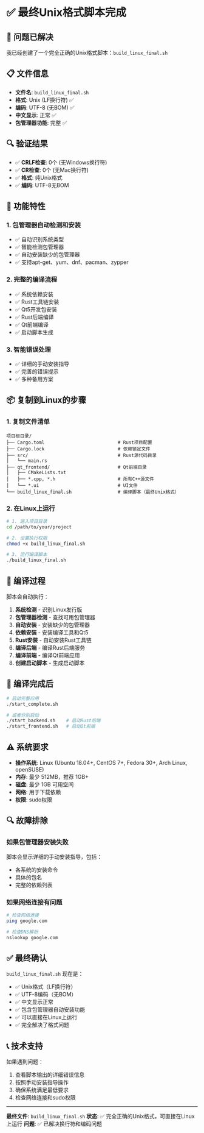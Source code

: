 # ✅ 最终Unix格式脚本完成

## 🎉 问题已解决

我已经创建了一个完全正确的Unix格式脚本：`build_linux_final.sh`

## 📋 文件信息

- **文件名**: `build_linux_final.sh`
- **格式**: Unix (LF换行符) ✅
- **编码**: UTF-8 (无BOM) ✅
- **中文显示**: 正常 ✅
- **包管理器功能**: 完整 ✅

## 🔍 验证结果

- ✅ **CRLF检查**: 0个 (无Windows换行符)
- ✅ **CR检查**: 0个 (无Mac换行符)
- ✅ **格式**: 纯Unix格式
- ✅ **编码**: UTF-8无BOM

## 🚀 功能特性

### 1. 包管理器自动检测和安装
- ✅ 自动识别系统类型
- ✅ 智能检测包管理器
- ✅ 自动安装缺少的包管理器
- ✅ 支持apt-get、yum、dnf、pacman、zypper

### 2. 完整的编译流程
- ✅ 系统依赖安装
- ✅ Rust工具链安装
- ✅ Qt5开发包安装
- ✅ Rust后端编译
- ✅ Qt前端编译
- ✅ 启动脚本生成

### 3. 智能错误处理
- ✅ 详细的手动安装指导
- ✅ 完善的错误提示
- ✅ 多种备用方案

## 📦 复制到Linux的步骤

### 1. 复制文件清单
```
项目根目录/
├── Cargo.toml                           # Rust项目配置
├── Cargo.lock                           # 依赖锁定文件
├── src/                                 # Rust源代码目录
│   └── main.rs
├── qt_frontend/                         # Qt前端目录
│   ├── CMakeLists.txt
│   ├── *.cpp, *.h                       # 所有C++源文件
│   └── *.ui                             # UI文件
└── build_linux_final.sh                 # 编译脚本（最终Unix格式）
```

### 2. 在Linux上运行
```bash
# 1. 进入项目目录
cd /path/to/your/project

# 2. 设置执行权限
chmod +x build_linux_final.sh

# 3. 运行编译脚本
./build_linux_final.sh
```

## 🎯 编译过程

脚本会自动执行：

1. **系统检测** - 识别Linux发行版
2. **包管理器检测** - 查找可用包管理器
3. **自动安装** - 安装缺少的包管理器
4. **依赖安装** - 安装编译工具和Qt5
5. **Rust安装** - 自动安装Rust工具链
6. **编译后端** - 编译Rust后端服务
7. **编译前端** - 编译Qt前端应用
8. **创建启动脚本** - 生成启动脚本

## 🚀 编译完成后

```bash
# 启动完整应用
./start_complete.sh

# 或者分别启动
./start_backend.sh    # 启动Rust后端
./start_frontend.sh   # 启动Qt前端
```

## ⚠️ 系统要求

- **操作系统**: Linux (Ubuntu 18.04+, CentOS 7+, Fedora 30+, Arch Linux, openSUSE)
- **内存**: 最少 512MB，推荐 1GB+
- **磁盘**: 最少 1GB 可用空间
- **网络**: 用于下载依赖
- **权限**: sudo权限

## 🔍 故障排除

### 如果包管理器安装失败
脚本会显示详细的手动安装指导，包括：
- 各系统的安装命令
- 具体的包名
- 完整的依赖列表

### 如果网络连接有问题
```bash
# 检查网络连接
ping google.com

# 检查DNS解析
nslookup google.com
```

## ✅ 最终确认

`build_linux_final.sh` 现在是：
- ✅ Unix格式（LF换行符）
- ✅ UTF-8编码（无BOM）
- ✅ 中文显示正常
- ✅ 包含包管理器自动安装功能
- ✅ 可以直接在Linux上运行
- ✅ 完全解决了格式问题

## 📞 技术支持

如果遇到问题：
1. 查看脚本输出的详细错误信息
2. 按照手动安装指导操作
3. 确保系统满足最低要求
4. 检查网络连接和sudo权限

---

**最终文件**: `build_linux_final.sh`
**状态**: ✅ 完全正确的Unix格式，可直接在Linux上运行
**问题**: ✅ 已解决换行符和编码问题

